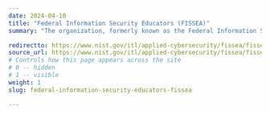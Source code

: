 ```yaml
---
date: 2024-04-10
title: "Federal Information Security Educators (FISSEA)"
summary: "The organization, formerly known as the Federal Information Systems Security Educators Association (or FISSEA), serves as a professional forum for federal government information security professionals to assist agencies in strengthening their employee cybersecurity awareness and training programs. FISSEA also holds an annual conference."

redirectto: https://www.nist.gov/itl/applied-cybersecurity/fissea/fissea-mailing-list
source_url: https://www.nist.gov/itl/applied-cybersecurity/fissea/fissea-mailing-list
# Controls how this page appears across the site
# 0 -- hidden
# 1 -- visible
weight: 1
slug: federal-information-security-educators-fissea

---
```

